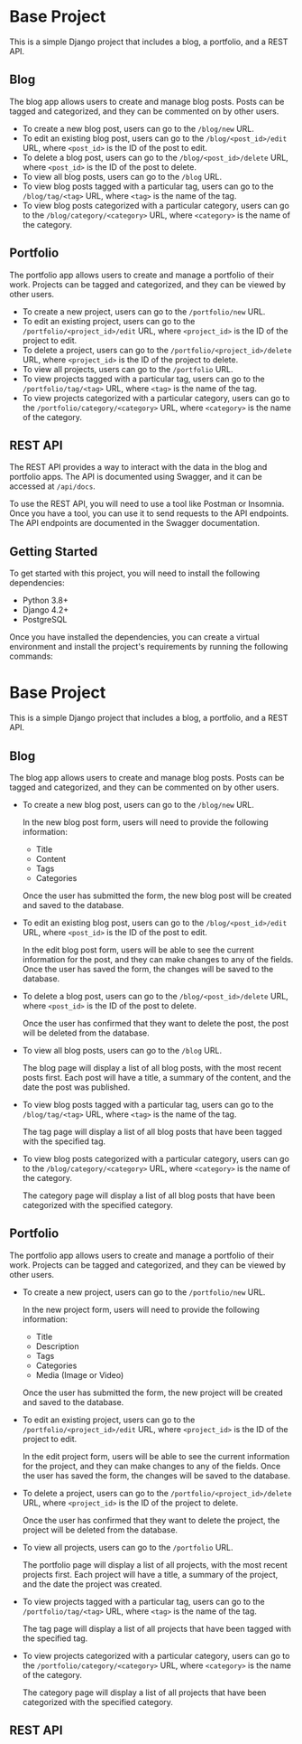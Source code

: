 # Base Project

This is a simple Django project that includes a blog, a portfolio, and a REST API.

## Blog

The blog app allows users to create and manage blog posts. Posts can be tagged and categorized, and they can be commented on by other users.

* To create a new blog post, users can go to the `/blog/new` URL.
* To edit an existing blog post, users can go to the `/blog/<post_id>/edit` URL, where `<post_id>` is the ID of the post to edit.
* To delete a blog post, users can go to the `/blog/<post_id>/delete` URL, where `<post_id>` is the ID of the post to delete.
* To view all blog posts, users can go to the `/blog` URL.
* To view blog posts tagged with a particular tag, users can go to the `/blog/tag/<tag>` URL, where `<tag>` is the name of the tag.
* To view blog posts categorized with a particular category, users can go to the `/blog/category/<category>` URL, where `<category>` is the name of the category.

## Portfolio

The portfolio app allows users to create and manage a portfolio of their work. Projects can be tagged and categorized, and they can be viewed by other users.

* To create a new project, users can go to the `/portfolio/new` URL.
* To edit an existing project, users can go to the `/portfolio/<project_id>/edit` URL, where `<project_id>` is the ID of the project to edit.
* To delete a project, users can go to the `/portfolio/<project_id>/delete` URL, where `<project_id>` is the ID of the project to delete.
* To view all projects, users can go to the `/portfolio` URL.
* To view projects tagged with a particular tag, users can go to the `/portfolio/tag/<tag>` URL, where `<tag>` is the name of the tag.
* To view projects categorized with a particular category, users can go to the `/portfolio/category/<category>` URL, where `<category>` is the name of the category.

## REST API

The REST API provides a way to interact with the data in the blog and portfolio apps. The API is documented using Swagger, and it can be accessed at `/api/docs`.

To use the REST API, you will need to use a tool like Postman or Insomnia. Once you have a tool, you can use it to send requests to the API endpoints. The API endpoints are documented in the Swagger documentation.

## Getting Started

To get started with this project, you will need to install the following dependencies:

* Python 3.8+
* Django 4.2+
* PostgreSQL

Once you have installed the dependencies, you can create a virtual environment and install the project's requirements by running the following commands:



# Base Project

This is a simple Django project that includes a blog, a portfolio, and a REST API.

## Blog

The blog app allows users to create and manage blog posts. Posts can be tagged and categorized, and they can be commented on by other users.

* To create a new blog post, users can go to the `/blog/new` URL.

    In the new blog post form, users will need to provide the following information:

    * Title
    * Content
    * Tags
    * Categories

    Once the user has submitted the form, the new blog post will be created and saved to the database.

* To edit an existing blog post, users can go to the `/blog/<post_id>/edit` URL, where `<post_id>` is the ID of the post to edit.

    In the edit blog post form, users will be able to see the current information for the post, and they can make changes to any of the fields. Once the user has saved the form, the changes will be saved to the database.

* To delete a blog post, users can go to the `/blog/<post_id>/delete` URL, where `<post_id>` is the ID of the post to delete.

    Once the user has confirmed that they want to delete the post, the post will be deleted from the database.

* To view all blog posts, users can go to the `/blog` URL.

    The blog page will display a list of all blog posts, with the most recent posts first. Each post will have a title, a summary of the content, and the date the post was published.

* To view blog posts tagged with a particular tag, users can go to the `/blog/tag/<tag>` URL, where `<tag>` is the name of the tag.

    The tag page will display a list of all blog posts that have been tagged with the specified tag.

* To view blog posts categorized with a particular category, users can go to the `/blog/category/<category>` URL, where `<category>` is the name of the category.

    The category page will display a list of all blog posts that have been categorized with the specified category.

## Portfolio

The portfolio app allows users to create and manage a portfolio of their work. Projects can be tagged and categorized, and they can be viewed by other users.

* To create a new project, users can go to the `/portfolio/new` URL.

    In the new project form, users will need to provide the following information:

    * Title
    * Description
    * Tags
    * Categories
    * Media (Image or Video)

    Once the user has submitted the form, the new project will be created and saved to the database.

* To edit an existing project, users can go to the `/portfolio/<project_id>/edit` URL, where `<project_id>` is the ID of the project to edit.

    In the edit project form, users will be able to see the current information for the project, and they can make changes to any of the fields. Once the user has saved the form, the changes will be saved to the database.

* To delete a project, users can go to the `/portfolio/<project_id>/delete` URL, where `<project_id>` is the ID of the project to delete.

    Once the user has confirmed that they want to delete the project, the project will be deleted from the database.

* To view all projects, users can go to the `/portfolio` URL.

    The portfolio page will display a list of all projects, with the most recent projects first. Each project will have a title, a summary of the project, and the date the project was created.

* To view projects tagged with a particular tag, users can go to the `/portfolio/tag/<tag>` URL, where `<tag>` is the name of the tag.

    The tag page will display a list of all projects that have been tagged with the specified tag.

* To view projects categorized with a particular category, users can go to the `/portfolio/category/<category>` URL, where `<category>` is the name of the category.

    The category page will display a list of all projects that have been categorized with the specified category.

## REST API
